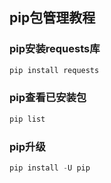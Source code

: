 ## pip包管理教程
### pip安装requests库
```java
pip install requests
```
### pip查看已安装包
```java
pip list
```
### pip升级
```java
pip install -U pip
```
